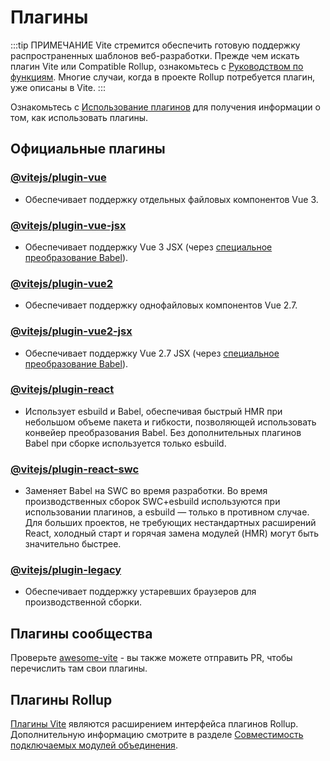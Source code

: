 # Плагины

:::tip ПРИМЕЧАНИЕ
Vite стремится обеспечить готовую поддержку распространенных шаблонов веб-разработки. Прежде чем искать плагин Vite или Compatible Rollup, ознакомьтесь с [Руководством по функциям](../guide/features.md). Многие случаи, когда в проекте Rollup потребуется плагин, уже описаны в Vite.
:::

Ознакомьтесь с [Использование плагинов](../guide/using-plugins) для получения информации о том, как использовать плагины.

## Официальные плагины

### [@vitejs/plugin-vue](https://github.com/vitejs/vite-plugin-vue/tree/main/packages/plugin-vue)

- Обеспечивает поддержку отдельных файловых компонентов Vue 3.

### [@vitejs/plugin-vue-jsx](https://github.com/vitejs/vite-plugin-vue/tree/main/packages/plugin-vue-jsx)

- Обеспечивает поддержку Vue 3 JSX (через [специальное преобразование Babel](https://github.com/vuejs/jsx-next)).

### [@vitejs/plugin-vue2](https://github.com/vitejs/vite-plugin-vue2)

- Обеспечивает поддержку однофайловых компонентов Vue 2.7.

### [@vitejs/plugin-vue2-jsx](https://github.com/vitejs/vite-plugin-vue2-jsx)

- Обеспечивает поддержку Vue 2.7 JSX (через [специальное преобразование Babel](https://github.com/vuejs/jsx-vue2/)).

### [@vitejs/plugin-react](https://github.com/vitejs/vite-plugin-react/tree/main/packages/plugin-react)

- Использует esbuild и Babel, обеспечивая быстрый HMR при небольшом объеме пакета и гибкости, позволяющей использовать конвейер преобразования Babel. Без дополнительных плагинов Babel при сборке используется только esbuild.

### [@vitejs/plugin-react-swc](https://github.com/vitejs/vite-plugin-react-swc)

- Заменяет Babel на SWC во время разработки. Во время производственных сборок SWC+esbuild используются при использовании плагинов, а esbuild — только в противном случае. Для больших проектов, не требующих нестандартных расширений React, холодный старт и горячая замена модулей (HMR) могут быть значительно быстрее.

### [@vitejs/plugin-legacy](https://github.com/vitejs/vite/tree/main/packages/plugin-legacy)

- Обеспечивает поддержку устаревших браузеров для производственной сборки.

## Плагины сообщества

Проверьте [awesome-vite](https://github.com/vitejs/awesome-vite#plugins) - вы также можете отправить PR, чтобы перечислить там свои плагины.

## Плагины Rollup

[Плагины Vite](../guide/api-plugin) являются расширением интерфейса плагинов Rollup. Дополнительную информацию смотрите в разделе [Совместимость подключаемых модулей объединения](../guide/api-plugin#rollup-plugin-compatibility).
